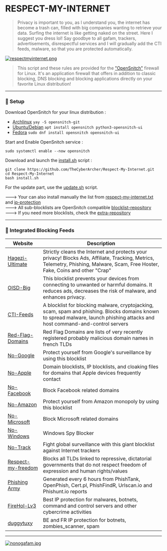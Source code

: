 # RESPECT-MY-INTERNET

> Privacy is important to you, as I understand you, the internet has become a trash can, filled with big companies wanting to retrieve your data. Surfing the internet is like getting naked on the street. Here I suggest you dress lol! Say goodbye to all gafam, trackers, advertisements, disrespectful services and I will gradually add the CTI feeds, malware, so that you are protected automatically.

[![respectmyinternet.png](https://i.postimg.cc/5ymhvL8L/respectmyinternet.png)](https://postimg.cc/rRKZ2dnw)

> This script and these rules are provided for the ["OpenSnitch"](https://github.com/evilsocket/opensnitch) firewall for Linux. It's an application firewall that offers in addition to classic blocking, DNS blocking and blocking applications directly on your favorite Linux distribution!

---

### :memo: Setup

Download OpenSnitch for your linux distribution : 

- [Archlinux](https://archlinux.org/packages/extra/x86_64/opensnitch/) ```yay -S opensnitch-git```
- [Ubuntu/Debian](https://tracker.debian.org/pkg/opensnitch) ```apt install opensnitch python3-opensnitch-ui```
- [Fedora](https://github.com/evilsocket/opensnitch/releases/download/v1.6.5/opensnitch-1.6.5-1.x86_64.rpm) ```sudo dnf install opensnitch opensnitch-ui```

Start and Enable OpenSnitch service : 

```sudo systemctl enable --now opensnitch```

Download and launch the [install.sh](https://github.com/TheCyberArcher/Respect-My-Internet/blob/main/install.sh) script : 

```git clone https://github.com/TheCyberArcher/Respect-My-Internet.git``` \
```cd Respect-My-Internet``` \
```bash install.sh```

For the update part, use the [update.sh](https://github.com/TheCyberArcher/Respect-My-Internet/blob/main/update.sh) script.

---> Your can also install manually the list from [respect-my-internet.txt](https://github.com/TheCyberArcher/Respect-My-Internet/blob/main/blocklist/respect-my-internet.txt) and [ip-protection](https://raw.githubusercontent.com/TheCyberArcher/Respect-My-Internet/refs/heads/main/blocklist/ip/ip-protection.txt) \
---> All sub-blocklists are OpenSnitch compatible [blocklist-repository](https://github.com/TheCyberArcher/Respect-My-Internet/tree/main/blocklist) \
---> If you need more blocklists, check the [extra-repository](https://github.com/TheCyberArcher/Respect-My-Internet/tree/main/blocklist/extra)

---

### :cop: Integrated Blocking Feeds

| Website | Description |
| --- | --- |
| [Hagezi-Ultimate](https://github.com/hagezi/dns-blocklists?tab=readme-ov-file#ultimate) |  Strictly cleans the Internet and protects your privacy! Blocks Ads, Affiliate, Tracking, Metrics, Telemetry, Phishing, Malware, Scam, Free Hoster, Fake, Coins and other "Crap" |
| [OISD-Big](https://oisd.nl/setup) | This blocklist prevents your devices from connecting to unwanted or harmful domains. It reduces ads, decreases the risk of malware, and enhances privacy. |
| [CTI-Feeds](https://github.com/hagezi/dns-blocklists?tab=readme-ov-file#tif) |  A blocklist for blocking malware, cryptojacking, scam, spam and phishing. Blocks domains known to spread malware, launch phishing attacks and host command-and-control servers |
| [Red-Flag-Domains](https://red.flag.domains/) | Red Flag Domains are lists of very recently registered probably malicious domain names in french TLDs |
| [No-Google](https://github.com/nickspaargaren/no-google) |  Protect yourself from Google's surveillance by using this blocklist |
| [No-Apple](https://github.com/cedws/apple-telemetry) | Domain blocklists, IP blocklists, and cloaking files for domains that Apple devices frequently contact |
| [No-Facebook](https://github.com/jmdugan/blocklists/tree/master) | Block Facebook related domains |
| [No-Amazon](https://github.com/nickspaargaren/no-amazon) | Protect yourself from Amazon monopoly by using this blocklist |
| [No-Microsoft](https://github.com/jmdugan/blocklists/tree/master) | Block Microsoft related domains |
| [No-Windows](https://github.com/crazy-max/WindowsSpyBlocker/tree/master) | Windows Spy Blocker |
| [No-Track](https://gitlab.com/quidsup/notrack-blocklists/) | Fight global surveillance with this giant blocklist against Internet trackers |
| [Respect-my-freedom]() | Blocks all TLDs linked to repressive, dictatorial governments that do not respect freedom of expression and human rights/values |
| [Phishing Army](https://www.phishing.army/) | Generated every 6 hours from PhishTank, OpenPhish, Cert.pl, PhishFindR, Urlscan.io and Phishunt.io reports |
| [FireHol-Lv3](https://iplists.firehol.org/) | Best IP protection for malwares, botnets, command and control servers and other cybercrime activities |
| [duggytuxy](https://github.com/duggytuxy/malicious_ip_addresses/tree/main) | BE and FR IP protection for botnets, zombies_scanner, spam |

---

[![nonogafam.jpg](https://i.postimg.cc/k5BYyYLJ/nonogafam.jpg)](https://postimg.cc/wtYkq26Z)
